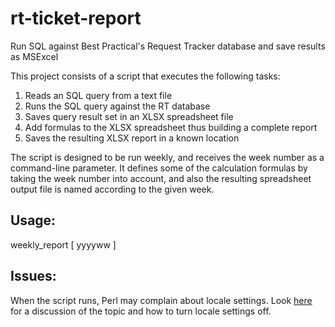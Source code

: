 # rt-ticket-report
Run SQL against Best Practical's Request Tracker database and save results as MSExcel

This project consists of a script that executes the following tasks:

1. Reads an SQL query from a text file
2. Runs the SQL query against the RT database
3. Saves query result set in an XLSX spreadsheet file
4. Add formulas to the XLSX spreadsheet thus building a complete report
5. Saves the resulting XLSX report in a known location

The script is designed to be run weekly, and receives the week number as a command-line parameter.
It defines some of the calculation formulas by taking the week number into account, and also the resulting spreadsheet output file is named according to the given week.

## Usage:
weekly_report [ yyyyww ]

## Issues:
When the script runs, Perl may complain about locale settings.
Look [here](https://sskaje.me/2014/01/lc-ctype-issue/) for a discussion of the topic and how to turn locale settings off.
